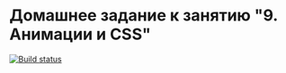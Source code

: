 # Домашнее задание к занятию "9. Анимации и CSS"

[![Build status](https://ci.appveyor.com/api/projects/status/206tm4yjvq1pjkc4?svg=true)](https://ci.appveyor.com/project/Nick-Major/collapse)